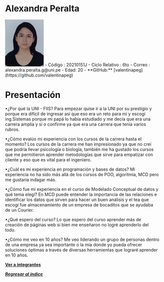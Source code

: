 # Alexandra Peralta
<img src="AlexandraPeralta.jpg" alt="Alexandra Peralta" style="width: 25%; height: auto;" />
- Código : 20210151J
- Ciclo Relativo : 6to
- Correo : alexandra.peralta.g@uni.pe
- Edad: 20
- **GitHub:** [valentinapeg](https://github.com/valentinapeg)
  
# Presentación
•¿Por qué la UNI - FIIS?
Para empezar quise ir a la UNI por su prestigio y porque era difícil de ingresar así que eso era un reto para mí y escogí ing.Sistemas porque mi papá lo había estudiado y me decía que era una carrera amplia y si o confirme ya que era una carrera que tenía varios rubros.

•¿Cómo evalúo mi experiencia con los cursos de la carrera hasta el momento?
Los cursos de la carrera me han impresionado ya que no creí que podría llevar psicología o biología, también me ha gustado los cursos que me permitieron aprender metodologías que sirve para empatizar con cliente y eso que es vital para el ingeniero.

•¿Cuál es mi experiencia en programación y bases de datos?
Mi experiencia no ha sido más allá de los cursos de POO, algoritmia, MCD pero me gustaría indagar más.

•¿Cómo fue mi experiencia en el curso de Modelado Conceptual de datos y qué tema elegí?
En MCD puede entender la importancia de las relaciones e identificar los datos que sirven para hacer un buen análisis y el tea que escogí fue almacenamiento de un empresa de bocaditos que se ayudaba de un Courier.

•¿Qué espero del curso?
Lo que espero del curso aprender más de creación de páginas web si bien me enseñaron no logré aprenderlo del todo.

•¿Cómo me veo en 10 años?
Me veo liderando un grupo de personas dentro de una empresa ya sea importante o la mía donde yo pueda ofrecer soluciones óptimas a través de diversas herramientas que lograré aprender en 10 años.


**[Ver a integrantes](../integrantes.md)**

***[Regresar al índice](../../README.md)***
